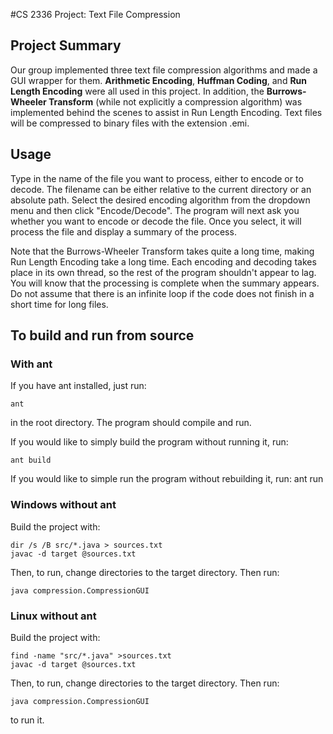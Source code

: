 #CS 2336 Project: Text File Compression

## Project Summary
Our group implemented three text file compression algorithms and made a GUI
wrapper for them. **Arithmetic Encoding**, **Huffman Coding**, and **Run Length
Encoding** were all used in this project. In addition, the **Burrows-Wheeler
Transform** (while not explicitly a compression algorithm) was implemented behind
the scenes to assist in Run Length Encoding. Text files will be compressed to
binary files with the extension .emi.

## Usage
Type in the name of the file you want to process, either to encode or to decode.
The filename can be either relative to the current directory or an absolute
path. Select the desired encoding algorithm from the dropdown menu and then
click "Encode/Decode". The program will next ask you whether you want to encode
or decode the file. Once you select, it will process the file and display a
summary of the process.

Note that the Burrows-Wheeler Transform takes quite a long time, making Run
Length Encoding take a long time. Each encoding and decoding takes place in its
own thread, so the rest of the program shouldn't appear to lag. You will know
that the processing is complete when the summary appears. Do not assume that
there is an infinite loop if the code does not finish in a short time for long
files.

## To build and run from source
### With ant
If you have ant installed, just run:

	ant

in the root directory. The program should compile and run.

If you would like to simply build the program without running it, run:

	ant build

If you would like to simple run the program without rebuilding it, run:
	ant run

### Windows without ant
Build the project with:

	dir /s /B src/*.java > sources.txt
	javac -d target @sources.txt

Then, to run, change directories to the target directory. Then run:

	java compression.CompressionGUI

### Linux without ant
Build the project with:

	find -name "src/*.java" >sources.txt
	javac -d target @sources.txt

Then, to run, change directories to the target directory. Then run:

	java compression.CompressionGUI

to run it.
